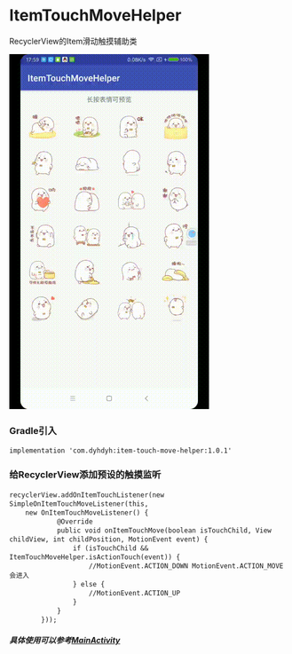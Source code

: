 # ItemTouchMoveHelper
RecyclerView的Item滑动触摸辅助类

![](screenshot.gif)


### Gradle引入
```
implementation 'com.dyhdyh:item-touch-move-helper:1.0.1'
```

### 给RecyclerView添加预设的触摸监听
```
recyclerView.addOnItemTouchListener(new SimpleOnItemTouchMoveListener(this,
	new OnItemTouchMoveListener() {
            @Override
            public void onItemTouchMove(boolean isTouchChild, View childView, int childPosition, MotionEvent event) {
                if (isTouchChild && ItemTouchMoveHelper.isActionTouch(event)) {
					//MotionEvent.ACTION_DOWN MotionEvent.ACTION_MOVE会进入
                } else {
                    //MotionEvent.ACTION_UP
                }
            }
        }));
```

##### 具体使用可以参考[MainActivity](https://github.com/dengyuhan/ItemTouchMoveHelper/blob/master/app/src/main/java/com/dyhdyh/helper/itemtouch/example/MainActivity.java)
